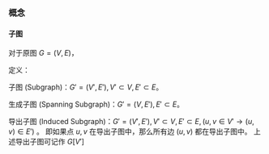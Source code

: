 ### 概念

#### 子图

对于原图 $G = (V, E)$，

定义：

子图 (Subgraph)：$G'=(V',E'),V'\subset V,E'\subset E$。

生成子图 (Spanning Subgraph)：$G'=(V,E'),E'\subset E$。

导出子图 (Induced Subgraph)：$G'=(V',E'),V'\subset V,E'\subset E,(u,v\in V'\rightarrow (u, v)\in E')$ 。
	即如果点 $u,v$ 在导出子图中，那么所有边 $(u, v)$ 都在导出子图中。
	上述导出子图可记作 $G[V']$